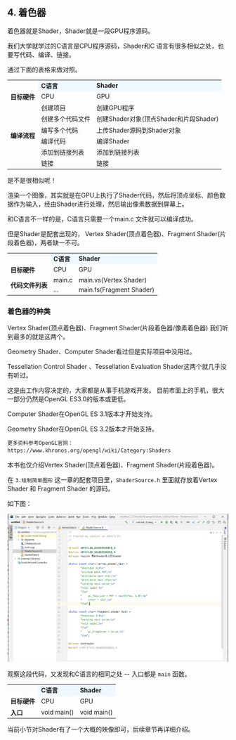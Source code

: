 ﻿## 4. 着色器

着色器就是Shader，Shader就是一段GPU程序源码。

我们大学就学过的C语言是CPU程序源码，Shader和C 语言有很多相似之处，也要写代码、编译、链接。

通过下面的表格来做对照。

<table>
<tr ><td></td><td bgcolor="AliceBlue"><b>C语言</td><td bgcolor="AliceBlue"><b>Shader</td></tr>
<tr><td><b>目标硬件</td><td>CPU</td><td>GPU</td></tr>
<tr><td rowspan="6"><b>编译流程</td><td>创建项目</td><td>创建GPU程序</td></tr>
<tr><td>创建多个代码文件</td><td>创建Shader对象(顶点Shader和片段Shader) </td></tr>
<tr><td>编写多个代码</td><td>上传Shader源码到Shader对象</td></tr>
<tr><td>编译代码</td><td>编译Shader</td></tr>
<tr><td>添加到链接列表</td><td>添加到链接列表</td></tr>
<tr><td>链接</td><td>链接</td></tr>
</table>


是不是很相似呢！

渲染一个图像，其实就是在GPU上执行了Shader代码，然后将顶点坐标、颜色数据作为输入，经由Shader进行处理，然后输出像素数据到屏幕上。

和C语言不一样的是，C语言只需要一个main.c 文件就可以编译成功。

但是Shader是配套出现的， Vertex Shader(顶点着色器)、Fragment Shader(片段着色器)，两者缺一不可。

<table>
<tr ><td></td><td bgcolor="AliceBlue"><b>C语言</td><td bgcolor="AliceBlue"><b>Shader</td></tr>
<tr><td><b>目标硬件</td><td>CPU</td><td>GPU</td></tr>
<tr><td rowspan="6"><b>代码文件列表</td><td>main.c</td><td>main.vs(Vertex Shader)</td></tr>
<tr><td>...</td><td>main.fs(Fragment Shader)</td></tr>
</table>

### 着色器的种类

Vertex Shader(顶点着色器)、Fragment Shader(片段着色器/像素着色器) 我们听到最多的就是这两个。

Geometry Shader、Computer Shader看过但是实际项目中没用过。

Tessellation Control Shader 、Tessellation Evaluation Shader这两个就几乎没有听过。

这是由工作内容决定的，大家都是从事手机游戏开发。
目前市面上的手机，很大一部分仍然是OpenGL ES3.0的版本或更低。

Computer Shader在OpenGL ES 3.1版本才开始支持。

Geometry Shader在OpenGL ES 3.2版本才开始支持。

```txt
更多资料参考OpenGL官网：
https://www.khronos.org/opengl/wiki/Category:Shaders
```

本书也仅介绍Vertex Shader(顶点着色器)、Fragment Shader(片段着色器)。

在 `3.绘制简单图形` 这一章的配套项目里，`ShaderSource.h` 里面就存放着Vertex Shader 和 Fragment Shader 的源码。

如下图：

![](../../imgs/shader/introduce_shader/shader_source_in_draw_polygon_samples.png)

观察这段代码，又发现和C语言的相同之处 -- 入口都是 `main` 函数。

<table>
<tr ><td></td><td bgcolor="AliceBlue"><b>C语言</td><td bgcolor="AliceBlue"><b>Shader</td></tr>
<tr><td><b>目标硬件</td><td>CPU</td><td>GPU</td></tr>
<tr><td rowspan="6"><b>入口</td><td>void main()</td><td>void main()</td></tr>
</table>

当前小节对Shader有了一个大概的映像即可，后续章节再详细介绍。